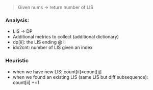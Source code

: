 > Given nums -> return number of LIS

### Analysis:
* LIS -> DP
* Additional metrics to collect (additional dictionary)
* dp[ii]: the LIS ending @ ii
* idx2cnt: number of LIS given an index

### Heuristic
* when we have new LIS: count[ii]=count[jj]
* when we found an existing LIS (same LIS but diff subsequence): count[ii] +=1
